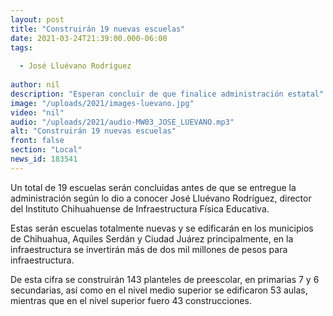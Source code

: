 ```yaml
---
layout: post
title: "Construirán 19 nuevas escuelas"
date: 2021-03-24T21:39:00.000-06:00
tags:
  
  - José Lluévano Rodríguez
  
author: nil
description: "Esperan concluir de que finalice administración estatal"
image: "/uploads/2021/images-luevano.jpg"
video: "nil"
audio: "/uploads/2021/audio-MW03_JOSE_LUEVANO.mp3"
alt: "Construirán 19 nuevas escuelas"
front: false
section: "Local"
news_id: 183541
---
```


Un total de 19 escuelas serán concluidas antes de que se entregue la administración según lo dio a conocer José Lluévano Rodríguez, director del Instituto Chihuahuense de Infraestructura Física Educativa.

Estas serán escuelas totalmente nuevas y se edificarán en los municipios de Chihuahua, Aquiles Serdán y Ciudad Juárez principalmente, en la infraestructura se invertirán más de dos mil millones de pesos para infraestructura.

De esta cifra se construirán 143 planteles de preescolar, en primarias 7 y 6 secundarias, así como en el nivel medio superior se edificaron 53 aulas, mientras que en el nivel superior fuero 43 construcciones.
